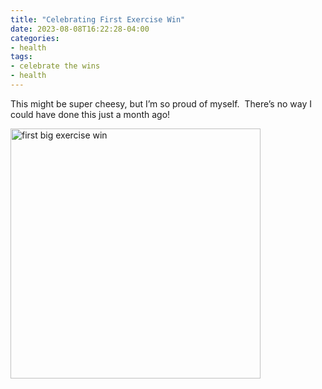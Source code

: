 ```yaml
---
title: "Celebrating First Exercise Win"
date: 2023-08-08T16:22:28-04:00
categories:
- health
tags:
- celebrate the wins
- health
---
```



This might be super cheesy, but I’m so proud of myself.  There’s no way I could have done this just a month ago!

<img src="/images/first-big-exercise-win.png" alt="first big exercise win" width="400" />
